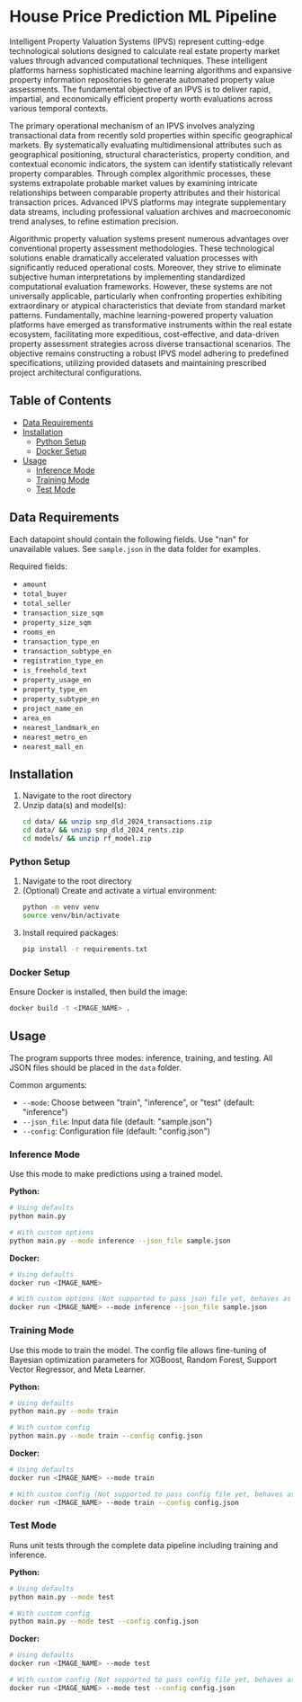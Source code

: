 # House Price Prediction ML Pipeline

Intelligent Property Valuation Systems (IPVS) represent cutting-edge technological solutions designed to calculate real estate property market values through advanced computational techniques. These intelligent platforms harness sophisticated machine learning algorithms and expansive property information repositories to generate automated property value assessments. The fundamental objective of an IPVS is to deliver rapid, impartial, and economically efficient property worth evaluations across various temporal contexts.

The primary operational mechanism of an IPVS involves analyzing transactional data from recently sold properties within specific geographical markets. By systematically evaluating multidimensional attributes such as geographical positioning, structural characteristics, property condition, and contextual economic indicators, the system can identify statistically relevant property comparables. Through complex algorithmic processes, these systems extrapolate probable market values by examining intricate relationships between comparable property attributes and their historical transaction prices. Advanced IPVS platforms may integrate supplementary data streams, including professional valuation archives and macroeconomic trend analyses, to refine estimation precision.

Algorithmic property valuation systems present numerous advantages over conventional property assessment methodologies. These technological solutions enable dramatically accelerated valuation processes with significantly reduced operational costs. Moreover, they strive to eliminate subjective human interpretations by implementing standardized computational evaluation frameworks. However, these systems are not universally applicable, particularly when confronting properties exhibiting extraordinary or atypical characteristics that deviate from standard market patterns.
Fundamentally, machine learning-powered property valuation platforms have emerged as transformative instruments within the real estate ecosystem, facilitating more expeditious, cost-effective, and data-driven property assessment strategies across diverse transactional scenarios. The objective remains constructing a robust IPVS model adhering to predefined specifications, utilizing provided datasets and maintaining prescribed project architectural configurations.

## Table of Contents
- [Data Requirements](#data-requirements)
- [Installation](#installation)
  - [Python Setup](#python-setup)
  - [Docker Setup](#docker-setup)
- [Usage](#usage)
  - [Inference Mode](#inference-mode)
  - [Training Mode](#training-mode)
  - [Test Mode](#test-mode)

## Data Requirements

Each datapoint should contain the following fields. Use "nan" for unavailable values. See `sample.json` in the data folder for examples.

Required fields:
- `amount`
- `total_buyer`
- `total_seller`
- `transaction_size_sqm`
- `property_size_sqm`
- `rooms_en`
- `transaction_type_en`
- `transaction_subtype_en`
- `registration_type_en`
- `is_freehold_text`
- `property_usage_en`
- `property_type_en`
- `property_subtype_en`
- `project_name_en`
- `area_en`
- `nearest_landmark_en`
- `nearest_metro_en`
- `nearest_mall_en`

## Installation

1. Navigate to the root directory
2. Unzip data(s) and model(s):
   ```bash
   cd data/ && unzip snp_dld_2024_transactions.zip
   cd data/ && unzip snp_dld_2024_rents.zip
   cd models/ && unzip rf_model.zip
   ```
### Python Setup

1. Navigate to the root directory
2. (Optional) Create and activate a virtual environment:
   ```bash
   python -m venv venv
   source venv/bin/activate
   ```
3. Install required packages:
   ```bash
   pip install -r requirements.txt
   ```

### Docker Setup

Ensure Docker is installed, then build the image:
```bash
docker build -t <IMAGE_NAME> .
```

## Usage

The program supports three modes: inference, training, and testing. All JSON files should be placed in the `data` folder.

Common arguments:
- `--mode`: Choose between "train", "inference", or "test" (default: "inference")
- `--json_file`: Input data file (default: "sample.json")
- `--config`: Configuration file (default: "config.json")

### Inference Mode

Use this mode to make predictions using a trained model.

**Python:**
```bash
# Using defaults
python main.py

# With custom options
python main.py --mode inference --json_file sample.json
```

**Docker:**
```bash
# Using defaults
docker run <IMAGE_NAME>

# With custom options (Not supported to pass json file yet, behaves as defualts)
docker run <IMAGE_NAME> --mode inference --json_file sample.json
```

### Training Mode

Use this mode to train the model. The config file allows fine-tuning of Bayesian optimization parameters for XGBoost, Random Forest, Support Vector Regressor, and Meta Learner.

**Python:**
```bash
# Using defaults
python main.py --mode train

# With custom config
python main.py --mode train --config config.json
```

**Docker:**
```bash
# Using defaults
docker run <IMAGE_NAME> --mode train

# With custom config (Not supported to pass config file yet, behaves as defualts)
docker run <IMAGE_NAME> --mode train --config config.json
```

### Test Mode

Runs unit tests through the complete data pipeline including training and inference.

**Python:**
```bash
# Using defaults
python main.py --mode test

# With custom config
python main.py --mode test --config config.json
```

**Docker:**
```bash
# Using defaults
docker run <IMAGE_NAME> --mode test

# With custom config (Not supported to pass config file yet, behaves as defaults)
docker run <IMAGE_NAME> --mode test --config config.json
```
